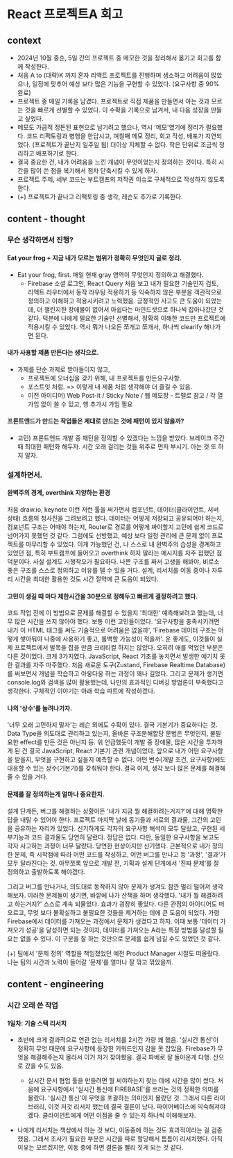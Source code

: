 # React 프로젝트A 회고

## context

- 2024년 10월 중순, 5일 간의 프로젝트 중 메모한 것을 정리해서 옮기고 회고를 함께 작성한다.
- 처음 A to (대략)K 까지 혼자 리액트 프로젝트를 진행하며 생소하고 어려움이 많았으나, 일정에 맞추어 예상 보다 많은 기능을 구현할 수 있었다. (요구사항 중 90% 완료)
- 프로젝트 중 매일 기록을 남겼다. 프로젝트로 직접 제품을 만들면서 아는 것과 모르는 것을 빠르게 선별할 수 있었다. 이 수확을 기록으로 남겨서, 내 다음 성장을 만들고 싶었다.
- 메모도 가급적 정돈된 표현으로 남기려고 했으나, 역시 '메모'였기에 정리가 필요했다. 코드 리팩토링과 병행을 한답시고, 며칠째 메모 정리, 회고 작성, 배포가 지연되었다. (프로젝트가 끝난지 일주일 됨) 더이상 지체할 수 없다. 작은 단위로 조금씩 정리하고 배포하기로 한다.
- 결국 중요한 건, 내가 어려움을 느낀 개념이 무엇이었는지 정의하는 것이다. 특히 시간을 많이 쓴 점을 복기해서 점차 단축시킬 수 있게 하자.
- 프로젝트 주제, 세부 코드는 부트캠프의 저작권 이슈로 구체적으로 작성하지 않도록 한다.
- (+) 프로젝트가 끝나고 리팩토링 중 생각, 레슨도 추가로 기록한다.

## content - thought

### 무슨 생각하면서 진행?

#### Eat your frog + 지금 내가 모르는 범위가 정확히 무엇인지 글로 정리.

- Eat your frog, first. 매일 현재 gray 영역이 무엇인지 정의하고 해결했다.
  - Firebase 소셜 로그인, React Query 처음 보고 내가 필요한 기술인지 검토, 리액트 라우터에서 동작 라우팅 적용하기 등 익숙하지 않은 부분을 객관적으로 정의하고 이해하고 적용시키려고 노력했음. 긍정적인 사고도 큰 도움이 되었는데, 더 챌린지한 장애물이 없어서 아쉽다는 마인드셋으로 하나씩 잡아나갔단 것 같다. 덕분에 나에게 필요한 기술만 선별해서, 정확히 이해한 코드만 프로젝트에 적용시킬 수 있었다. 역시 뭐가 나오든 쪼개고 쪼개서, 하나씩 clearify 해나가면 된다.

#### 내가 사용할 제품 만든다는 생각으로.

- 과제를 단순 과제로 받아들이지 않고,
  - 프로젝트에 오너십을 갖기 위해, 내 프로젝트를 만든요구사항.
  - 포스트잇 처럼. => 이렇게 내 제품 처럼 생각해야 더 즐길 수 있음.
  - 이전 아이디어) Web Post-it / Sticky Note / 웹 메모장 - 트렐로 참고 / 각 열 가입 없이 쓸 수 있고, 행 추가시 가입 필요

#### 프론트엔드가 만드는 작업들은 제대로 만드는 것에 패턴이 있지 않을까?

- 고민) 프론트엔드 개발 중 패턴을 정의할 수 있겠다는 느낌을 받았다. 브레이크 주간 때 최대한 패턴화 해두자. 시간 오래 걸리는 것들 위주로 먼저 부시기. 아는 것 또 하지 말자.

### 설계하면서.

#### 완벽주의 경계, overthink 지양하는 환경

처음 draw.io, keynote 이런 저런 툴을 써가면서 컴포넌트, 데이터(클라이언트, 서버 상태) 흐름의 청사진을 그려보려고 했다. 데이터는 어떻게 저장되고 공유되어야 하는지, 컴포넌트 구조는 어때야 하는지, Router로 경로를 어떻게 짜야할지 고민에 쉽게 코드로 넘어가지 못했던 것 같다. 그럼에도 선방했고, 예상 보다 일정 관리에 큰 문제 없이 프로젝트를 마무리할 수 있었다. 이게 가능했던 건, 나 스스로 내 완벽주의 습성을 경계하고 있었던 점, 특히 부트캠프에 들어오고 overthink 하지 말라는 메시지를 자주 접했던 점 덕분이다. 사실 설계도 시행착오가 필요하다. 나쁜 구조를 짜서 고생을 해봐야, 비로소 좋은 구조를 스스로 정의하고 이유를 댈 수 있을 거다. 설계, 리서치를 이동 중이나 자투리 시간을 최대한 활용한 것도 시간 절약에 큰 도움이 되었다.

#### 고민이 생길 때 마다 제한시간을 30분으로 정해두고 빠르게 결정하려고 했다.

코드 작업 전에 이 방법으로 문제를 해결할 수 있을지 '최대한' 예측해보려고 했는데, 너무 많은 시간을 쓰지 않아야 했다. 보통 이런 고민들이었다. '요구사항을 충족시키려면 내가 이 HTML 태그를 써도 기술적으로 어려움은 없을까', 'Firebase 데이터 구조는 어떻게 쌓아둬야 나중에 사용하기 좋고, 롤백할 가능성이 적을까'. 운 좋게도, 이것들이 실제 프로젝트에서 발목을 잡을 만큼 크리티컬 하지는 않았다. 오히려 애를 먹었던 부분은 다른 것이었다. 크게 3가지였다. JavaScript, React 기초를 놓치면서 발생한 예기치 못한 결과를 자주 마주했다. 처음 새로운 도구(Zustand, Firebase Realtime Database)를 써보면서 개념을 학습하고 아웅다웅 하는 과정이 꽤나 길었다. 그리고 문제가 생기면 console.log와 검색을 많이 활용했는데, 나만의 효과적인 디버깅 방법론이 부족했다고 생각한다. 구체적인 이야기는 아래 학습 파트에 작성하겠다.

#### 나의 '상수'를 늘려나가자.

'너무 오래 고민하지 말자'는 레슨 외에도 수확이 있다. 결국 기본기가 중요하다는 것. Data Type을 의도대로 관리하고 있는지, 올바른 구조분해할당 문법은 무엇인지, 불필요한 effect를 만든 것은 아닌지 등. 위 언급했듯이 개발 중 장애물, 많은 시간을 투자하게 된 건 결국 JavaScript, React 기본기 관련 개념이었다. 앞으로 내가 어떤 요구사항을 받을지, 무엇을 구현하고 싶을지 예측할 수 없다. 어떤 변수(개발 조건, 요구사항)에도 대응할 수 있는 상수(기본기)를 갖춰둬야 한다. 결국 이게, 생각 보다 많은 문제를 해결해줄 수 있을 거다.

#### 문제를 잘 정의하는게 얼마나 중요한지.

설계 단계든, 버그를 해결하는 상황이든 '내가 지금 뭘 해결하려는거지?'에 대해 명확한 답을 내릴 수 있어야 한다. 프로젝트 마지막 날에 동기들과 서로의 결과물, 그간의 고민을 공유하는 자리가 있었다. 신기하게도 각자의 요구사항 해석이 모두 달랐고, 구현된 세부기능과 코드 결과물도 당연히 달랐다. 정답은 없다. 다만, 동일한 요구사항을 보고도 각자 사고하는 과정이 너무 달랐다. 당연한 현상이지만 신기했다. 근본적으로 내가 정의한 문제, 즉 시작점에 따라 어떤 코드를 작성하고, 어떤 버그를 만나고 등 '과정', '결과'가 모두 달라진다는 것. 아무쪼록 앞으로 개발 전, 기획과 설계 단계에서 '진짜 문제'를 잘 정의하고 출발하도록 해야겠다.

그리고 버그를 만나거나, 의도대로 동작하지 않아 문제가 생겨도 잠깐 멀리 떨어져 생각해보자. 이러한 문제들이 생기면, 바깥에 나가 산책을 하며 생각했다. '내가 뭘 해결하려고 하는거지?' 스스로 계속 되물었다. 효과가 굉장히 좋았다. 다른 관점의 아이디어도 떠오르고, 무엇 보다 불확실하고 불필요한 것들을 제거하는 데에 큰 도움이 되었다. 가령 Firebase에서 데이터를 가져오는 과정에서 문제가 생겼다고 하자. 이때 보통 '데이터 가져오기 성공'을 달성하면 되는 것이지, 데이터를 가져오는 A라는 특정 방법를 달성할 필요는 없을 수 있다. 이 구분을 잘 하는 것만으로 문제를 쉽게 넘길 수도 있었던 것 같다.

(+) 팀에서 '문제 정의' 역할을 책임졌었던 예전 Product Manager 시절도 떠올랐다. 나는 팀의 시간과 노력이 들어갈 '문제'를 얼마나 잘 깎고 깎았을까.

## content - engineering

### 시간 오래 쓴 작업

#### 1일차: 기술 스택 리서치

- 초반에 크게 결과적으로 연관 없는 리서치를 2시간 가량 꽤 했음. '실시간 통신'이 정확히 무엇 때문에 요구사항에 등장한 키워드인지 감을 못 잡았음. Firebase가 무엇을 해결해주는지 몰라서 이거 저거 찾아봤음. 결국 파베로 잘 돌아온게 다행. 산으로 갔을 수도 있음.

  - 실시간 문서 협업 툴을 만들려면 뭘 써야하는지 찾는 데에 시간을 많이 썼다. 처음에 요구사항에서 '실시간 통신에 FIREBASE'를 쓰라는 것의 정확한 의미를 몰랐다. '실시간 통신'이 무엇을 포괄하는 의미인지 몰랐던 것. 그래서 다른 라이브러리, 이것 저것 리서치 했는데 결국 결론이 났다. 파이어베이스에 익숙해져야겠다. 클라이언트에게 어떤 이점을 줄 수 있는지 하나씩 이해해보자.

- 나에게 리서치는 책상에서 하는 것 보다, 이동중에 하는 것도 효과적이라는 걸 검증했음. 그래서 조사가 필요한 부분은 시간을 따로 할당해서 틈틈이 리서치했다. 아직 이유는 모르겠지만, 이동 중에 하면 결론을 빨리 짓게 되는 것 같다.
